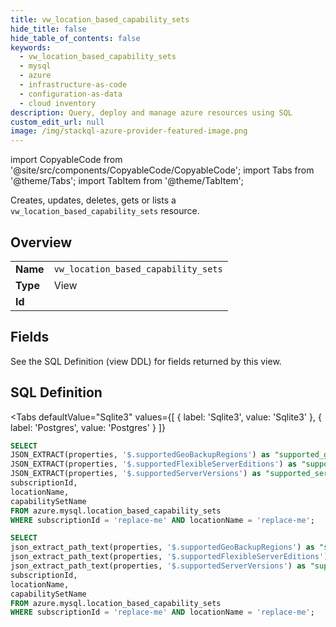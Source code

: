 ```yaml
--- 
title: vw_location_based_capability_sets
hide_title: false
hide_table_of_contents: false
keywords:
  - vw_location_based_capability_sets
  - mysql
  - azure
  - infrastructure-as-code
  - configuration-as-data
  - cloud inventory
description: Query, deploy and manage azure resources using SQL
custom_edit_url: null
image: /img/stackql-azure-provider-featured-image.png
---
```


import CopyableCode from '@site/src/components/CopyableCode/CopyableCode';
import Tabs from '@theme/Tabs';
import TabItem from '@theme/TabItem';

Creates, updates, deletes, gets or lists a <code>vw_location_based_capability_sets</code> resource.

## Overview
<table><tbody>
<tr><td><b>Name</b></td><td><code>vw_location_based_capability_sets</code></td></tr>
<tr><td><b>Type</b></td><td>View</td></tr>
<tr><td><b>Id</b></td><td><CopyableCode code="azure.mysql.vw_location_based_capability_sets" /></td></tr>
</tbody></table>

## Fields

See the SQL Definition (view DDL) for fields returned by this view.

## SQL Definition

<Tabs
defaultValue="Sqlite3"
values={[
{ label: 'Sqlite3', value: 'Sqlite3' },
{ label: 'Postgres', value: 'Postgres' }
]}
>
<TabItem value="Sqlite3">

```sql
SELECT
JSON_EXTRACT(properties, '$.supportedGeoBackupRegions') as "supported_geo_backup_regions",
JSON_EXTRACT(properties, '$.supportedFlexibleServerEditions') as "supported_flexible_server_editions",
JSON_EXTRACT(properties, '$.supportedServerVersions') as "supported_server_versions",
subscriptionId,
locationName,
capabilitySetName
FROM azure.mysql.location_based_capability_sets
WHERE subscriptionId = 'replace-me' AND locationName = 'replace-me';
```

</TabItem>
<TabItem value="Postgres">

```sql
SELECT
json_extract_path_text(properties, '$.supportedGeoBackupRegions') as "supported_geo_backup_regions",
json_extract_path_text(properties, '$.supportedFlexibleServerEditions') as "supported_flexible_server_editions",
json_extract_path_text(properties, '$.supportedServerVersions') as "supported_server_versions",
subscriptionId,
locationName,
capabilitySetName
FROM azure.mysql.location_based_capability_sets
WHERE subscriptionId = 'replace-me' AND locationName = 'replace-me';
```

</TabItem>
</Tabs>
